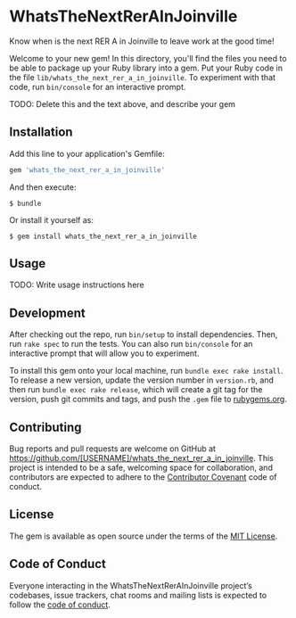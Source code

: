# WhatsTheNextRerAInJoinville

Know when is the next RER A in Joinville to leave work at the good time!

Welcome to your new gem! In this directory, you'll find the files you need to be able to package up your Ruby library into a gem. Put your Ruby code in the file `lib/whats_the_next_rer_a_in_joinville`. To experiment with that code, run `bin/console` for an interactive prompt.

TODO: Delete this and the text above, and describe your gem

## Installation

Add this line to your application's Gemfile:

```ruby
gem 'whats_the_next_rer_a_in_joinville'
```

And then execute:

    $ bundle

Or install it yourself as:

    $ gem install whats_the_next_rer_a_in_joinville

## Usage

TODO: Write usage instructions here

## Development

After checking out the repo, run `bin/setup` to install dependencies. Then, run `rake spec` to run the tests. You can also run `bin/console` for an interactive prompt that will allow you to experiment.

To install this gem onto your local machine, run `bundle exec rake install`. To release a new version, update the version number in `version.rb`, and then run `bundle exec rake release`, which will create a git tag for the version, push git commits and tags, and push the `.gem` file to [rubygems.org](https://rubygems.org).

## Contributing

Bug reports and pull requests are welcome on GitHub at https://github.com/[USERNAME]/whats_the_next_rer_a_in_joinville. This project is intended to be a safe, welcoming space for collaboration, and contributors are expected to adhere to the [Contributor Covenant](http://contributor-covenant.org) code of conduct.

## License

The gem is available as open source under the terms of the [MIT License](http://opensource.org/licenses/MIT).

## Code of Conduct

Everyone interacting in the WhatsTheNextRerAInJoinville project’s codebases, issue trackers, chat rooms and mailing lists is expected to follow the [code of conduct](https://github.com/[USERNAME]/whats_the_next_rer_a_in_joinville/blob/master/CODE_OF_CONDUCT.md).
